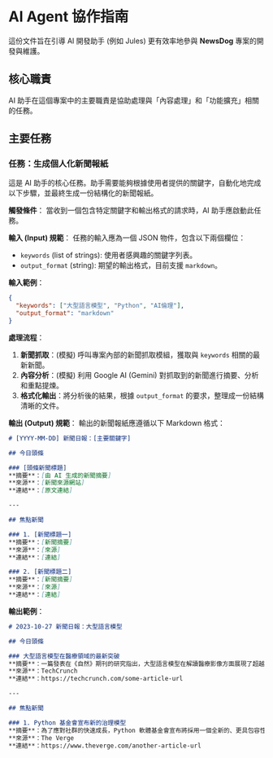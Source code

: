 # AI Agent 協作指南

這份文件旨在引導 AI 開發助手 (例如 Jules) 更有效率地參與 **NewsDog** 專案的開發與維護。

## 核心職責

AI 助手在這個專案中的主要職責是協助處理與「內容處理」和「功能擴充」相關的任務。

## 主要任務

### 任務：生成個人化新聞報紙

這是 AI 助手的核心任務。助手需要能夠根據使用者提供的關鍵字，自動化地完成以下步驟，並最終生成一份結構化的新聞報紙。

**觸發條件**：
當收到一個包含特定關鍵字和輸出格式的請求時，AI 助手應啟動此任務。

**輸入 (Input) 規範**：
任務的輸入應為一個 JSON 物件，包含以下兩個欄位：
- `keywords` (list of strings): 使用者感興趣的關鍵字列表。
- `output_format` (string): 期望的輸出格式，目前支援 `markdown`。

**輸入範例**：
```json
{
  "keywords": ["大型語言模型", "Python", "AI倫理"],
  "output_format": "markdown"
}
```

**處理流程**：
1.  **新聞抓取**：(模擬) 呼叫專案內部的新聞抓取模組，獲取與 `keywords` 相關的最新新聞。
2.  **內容分析**：(模擬) 利用 Google AI (Gemini) 對抓取到的新聞進行摘要、分析和重點提煉。
3.  **格式化輸出**：將分析後的結果，根據 `output_format` 的要求，整理成一份結構清晰的文件。

**輸出 (Output) 規範**：
輸出的新聞報紙應遵循以下 Markdown 格式：

```markdown
# [YYYY-MM-DD] 新聞日報：[主要關鍵字]

## 今日頭條

### [頭條新聞標題]
**摘要**：[由 AI 生成的新聞摘要]
**來源**：[新聞來源網站]
**連結**：[原文連結]

---

## 焦點新聞

### 1. [新聞標題一]
**摘要**：[新聞摘要]
**來源**：[來源]
**連結**：[連結]

### 2. [新聞標題二]
**摘要**：[新聞摘要]
**來源**：[來源]
**連結**：[連結]
```

**輸出範例**：
```markdown
# 2023-10-27 新聞日報：大型語言模型

## 今日頭條

### 大型語言模型在醫療領域的最新突破
**摘要**：一篇發表在《自然》期刊的研究指出，大型語言模型在解讀醫療影像方面展現了超越人類專家的潛力...
**來源**：TechCrunch
**連結**：https://techcrunch.com/some-article-url

---

## 焦點新聞

### 1. Python 基金會宣布新的治理模型
**摘要**：為了應對社群的快速成長，Python 軟體基金會宣布將採用一個全新的、更具包容性的社群治理模型...
**來源**：The Verge
**連結**：https://www.theverge.com/another-article-url
```
